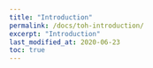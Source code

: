 ```yaml
---
title: "Introduction"
permalink: /docs/toh-introduction/
excerpt: "Introduction"
last_modified_at: 2020-06-23
toc: true
---
```


